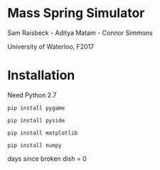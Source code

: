 # Mass Spring Simulator
Sam Raisbeck - Aditya Matam - Connor Simmons

University of Waterloo, F2017

# Installation
Need Python 2.7

`pip install pygame`

`pip install pyside`

`pip install matplotlib`

`pip install numpy`

days since broken dish = 0
